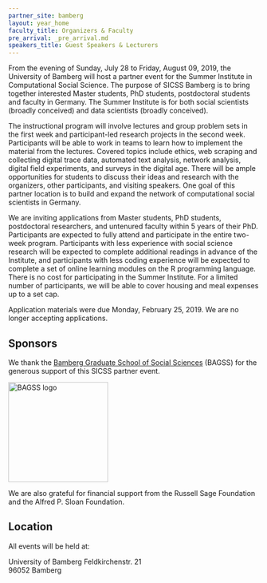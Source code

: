 ```yaml
---
partner_site: bamberg
layout: year_home
faculty_title: Organizers & Faculty
pre_arrival: _pre_arrival.md
speakers_title: Guest Speakers & Lecturers
---
```


From the evening of Sunday, July 28 to Friday, August 09, 2019, the University of Bamberg will host a partner event for the Summer Institute in Computational Social Science. The purpose of SICSS Bamberg is to bring together interested Master students, PhD students, postdoctoral students and faculty in Germany. The Summer Institute is for both social scientists (broadly conceived) and data scientists (broadly conceived).

The instructional program will involve lectures and group problem sets in the first week and participant-led research projects in the second week. Participants will be able to work in teams to learn how to implement the material from the lectures. Covered topics include ethics, web scraping and collecting digital trace data, automated text analysis, network analysis, digital field experiments, and surveys in the digital age. There will be ample opportunities for students to discuss their ideas and research with the organizers, other participants, and visiting speakers. One goal of this partner location is to build and expand the network of computational social scientists in Germany.

We are inviting applications from Master students, PhD students, postdoctoral researchers, and untenured faculty within 5 years of their PhD. Participants are expected to fully attend and participate in the entire two-week program. Participants with less experience with social science research will be expected to complete additional readings in advance of the Institute, and participants with less coding experience will be expected to complete a set of online learning modules on the R programming language. There is no cost for participating in the Summer Institute. For a limited number of participants, we will be able to cover housing and meal expenses up to a set cap.

Application materials were due Monday, February 25, 2019. We are no longer accepting applications.

## Sponsors

We thank the [Bamberg Graduate School of Social Sciences](https://www.uni-bamberg.de/en/bagss/) (BAGSS) for the generous support of this SICSS partner event.

<img class="img-responsive" alt="BAGSS logo" src="{{ site.baseurl }}{% link 2019/bamberg/images/Logo_BAGSS_horizontal_version.png %}" width = "200">

We are also grateful for financial support from the Russell Sage Foundation and the Alfred P. Sloan Foundation.

## Location

All events will be held at:

University of Bamberg 
Feldkirchenstr. 21  
96052 Bamberg  
